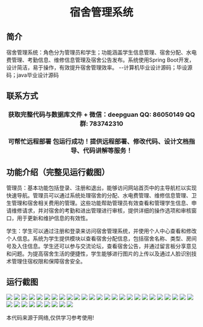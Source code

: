 <p><h1 align="center">宿舍管理系统</h1></p>

## 简介
宿舍管理系统：角色分为管理员和学生；功能涵盖学生信息管理、宿舍分配、水电费管理、考勤信息、维修信息管理及宿舍公告发布。系统使用Spring Boot开发，设计简洁，易于操作，有效提升宿舍管理效率。    --计算机毕业设计源码；毕设源码；java毕业设计源码


## 联系方式
<p><h3 align="center">获取完整代码与数据库文件 + 微信：deepguan QQ: 86050149 QQ群: 783742310</h3></p>
<p><h3 align="center">可帮忙远程部署 包运行成功！提供远程部署、修改代码、设计文档指导、代码讲解等服务！</h3></p>

## 功能介绍（完整见运行截图）
管理员：基本功能包括登录、注册和退出，能够访问网站首页中的主导航栏以实现快速导航。管理员可以通过系统处理宿舍的分配、水电费管理、维修信息管理、卫生管理和宿舍相关费用的管理。这些功能帮助管理员有效查看和管理学生信息、申请维修请求，并对宿舍的考勤和进出管理进行审核，提供详细的操作选项和审核窗口，用于更新和维护信息的有效性。

学生：学生可以通过注册和登录来访问宿舍管理系统，并使用个人中心查看和修改个人信息。系统为学生提供模块以查看宿舍分配信息，包括宿舍名称、类型、房间号及入住信息。学生还可以参与交流论坛，查看宿舍公告，并通过留言板分享意见和问题。为提高宿舍生活的便捷性，学生能够进行图片的上传以及通过人脸识别技术管理住宿权限和保障宿舍安全。


## 运行截图
![](https://bs-1329754181.cos.ap-shanghai.myqcloud.com/spring/DormitoryManagementSystem1/img/001.jpg)
![](https://bs-1329754181.cos.ap-shanghai.myqcloud.com/spring/DormitoryManagementSystem1/img/002.jpg)
![](https://bs-1329754181.cos.ap-shanghai.myqcloud.com/spring/DormitoryManagementSystem1/img/003.jpg)
![](https://bs-1329754181.cos.ap-shanghai.myqcloud.com/spring/DormitoryManagementSystem1/img/004.jpg)
![](https://bs-1329754181.cos.ap-shanghai.myqcloud.com/spring/DormitoryManagementSystem1/img/005.jpg)
![](https://bs-1329754181.cos.ap-shanghai.myqcloud.com/spring/DormitoryManagementSystem1/img/006.jpg)
![](https://bs-1329754181.cos.ap-shanghai.myqcloud.com/spring/DormitoryManagementSystem1/img/007.jpg)
![](https://bs-1329754181.cos.ap-shanghai.myqcloud.com/spring/DormitoryManagementSystem1/img/008.jpg)
![](https://bs-1329754181.cos.ap-shanghai.myqcloud.com/spring/DormitoryManagementSystem1/img/009.jpg)
![](https://bs-1329754181.cos.ap-shanghai.myqcloud.com/spring/DormitoryManagementSystem1/img/010.jpg)
![](https://bs-1329754181.cos.ap-shanghai.myqcloud.com/spring/DormitoryManagementSystem1/img/011.jpg)
![](https://bs-1329754181.cos.ap-shanghai.myqcloud.com/spring/DormitoryManagementSystem1/img/012.jpg)
![](https://bs-1329754181.cos.ap-shanghai.myqcloud.com/spring/DormitoryManagementSystem1/img/013.jpg)
![](https://bs-1329754181.cos.ap-shanghai.myqcloud.com/spring/DormitoryManagementSystem1/img/014.jpg)
![](https://bs-1329754181.cos.ap-shanghai.myqcloud.com/spring/DormitoryManagementSystem1/img/015.jpg)
![](https://bs-1329754181.cos.ap-shanghai.myqcloud.com/spring/DormitoryManagementSystem1/img/016.jpg)
![](https://bs-1329754181.cos.ap-shanghai.myqcloud.com/spring/DormitoryManagementSystem1/img/017.jpg)
![](https://bs-1329754181.cos.ap-shanghai.myqcloud.com/spring/DormitoryManagementSystem1/img/018.jpg)
![](https://bs-1329754181.cos.ap-shanghai.myqcloud.com/spring/DormitoryManagementSystem1/img/019.jpg)
![](https://bs-1329754181.cos.ap-shanghai.myqcloud.com/spring/DormitoryManagementSystem1/img/020.jpg)
![](https://bs-1329754181.cos.ap-shanghai.myqcloud.com/spring/DormitoryManagementSystem1/img/021.jpg)
![](https://bs-1329754181.cos.ap-shanghai.myqcloud.com/spring/DormitoryManagementSystem1/img/022.jpg)
![](https://bs-1329754181.cos.ap-shanghai.myqcloud.com/spring/DormitoryManagementSystem1/img/023.jpg)
![](https://bs-1329754181.cos.ap-shanghai.myqcloud.com/spring/DormitoryManagementSystem1/img/024.jpg)
![](https://bs-1329754181.cos.ap-shanghai.myqcloud.com/spring/DormitoryManagementSystem1/img/025.jpg)
![](https://bs-1329754181.cos.ap-shanghai.myqcloud.com/spring/DormitoryManagementSystem1/img/026.jpg)
![](https://bs-1329754181.cos.ap-shanghai.myqcloud.com/spring/DormitoryManagementSystem1/img/027.jpg)
![](https://bs-1329754181.cos.ap-shanghai.myqcloud.com/spring/DormitoryManagementSystem1/img/028.jpg)
![](https://bs-1329754181.cos.ap-shanghai.myqcloud.com/spring/DormitoryManagementSystem1/img/029.jpg)
![](https://bs-1329754181.cos.ap-shanghai.myqcloud.com/spring/DormitoryManagementSystem1/img/030.jpg)
![](https://bs-1329754181.cos.ap-shanghai.myqcloud.com/spring/DormitoryManagementSystem1/img/031.jpg)
![](https://bs-1329754181.cos.ap-shanghai.myqcloud.com/spring/DormitoryManagementSystem1/img/032.jpg)
![](https://bs-1329754181.cos.ap-shanghai.myqcloud.com/spring/DormitoryManagementSystem1/img/033.jpg)
![](https://bs-1329754181.cos.ap-shanghai.myqcloud.com/spring/DormitoryManagementSystem1/img/034.jpg)

<p>本代码来源于网络,仅供学习参考使用!</p>
